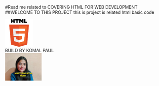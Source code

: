 #Read me related to  COVERING HTML FOR WEB DEVELOPMENT 
##WELCOME TO THIS PROJECT 
this is project is related html basic code 
<div class='htmlimg'><img src="html.png" height="90px"></div>
BUILD BY KOMAL PAUL 
<div class='MYSELF' style='border:2px solid black,border-radius:13px'><img src="myself.jpg" height="90px"></div>




